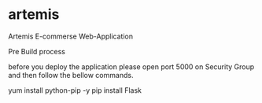 # artemis
Artemis E-commerse Web-Application

Pre Build process

before you deploy the application please open port 5000 on Security Group and then follow the bellow commands.

yum install python-pip -y
pip install Flask
